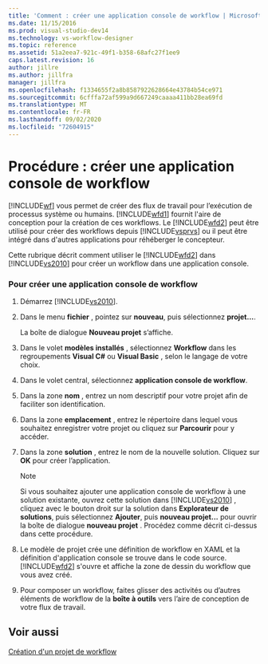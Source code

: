 ```yaml
---
title: 'Comment : créer une application console de workflow | Microsoft Docs'
ms.date: 11/15/2016
ms.prod: visual-studio-dev14
ms.technology: vs-workflow-designer
ms.topic: reference
ms.assetid: 51a2eea7-921c-49f1-b358-68afc27f1ee9
caps.latest.revision: 16
author: jillre
ms.author: jillfra
manager: jillfra
ms.openlocfilehash: f1334655f2a8b8587922628664e43784b54ce971
ms.sourcegitcommit: 6cfffa72af599a9d667249caaaa411bb28ea69fd
ms.translationtype: MT
ms.contentlocale: fr-FR
ms.lasthandoff: 09/02/2020
ms.locfileid: "72604915"
---
```

# <a name="how-to-create-a-workflow-console-application"></a>Procédure : créer une application console de workflow
[!INCLUDE[wf](../includes/wf-md.md)] vous permet de créer des flux de travail pour l’exécution de processus système ou humains. [!INCLUDE[wfd1](../includes/wfd1-md.md)] fournit l'aire de conception pour la création de ces workflows. Le [!INCLUDE[wfd2](../includes/wfd2-md.md)] peut être utilisé pour créer des workflows depuis [!INCLUDE[vsprvs](../includes/vsprvs-md.md)] ou il peut être intégré dans d'autres applications pour réhéberger le concepteur.

 Cette rubrique décrit comment utiliser le [!INCLUDE[wfd2](../includes/wfd2-md.md)] dans [!INCLUDE[vs2010](../includes/vs2010-md.md)] pour créer un workflow dans une application console.

### <a name="to-create-a-workflow-console-application"></a>Pour créer une application console de workflow

1. Démarrez [!INCLUDE[vs2010](../includes/vs2010-md.md)].

2. Dans le menu **fichier** , pointez sur **nouveau**, puis sélectionnez **projet...**.

     La boîte de dialogue **Nouveau projet** s’affiche.

3. Dans le volet **modèles installés** , sélectionnez **Workflow** dans les regroupements **Visual C#** ou **Visual Basic** , selon le langage de votre choix.

4. Dans le volet central, sélectionnez **application console de workflow**.

5. Dans la zone **nom** , entrez un nom descriptif pour votre projet afin de faciliter son identification.

6. Dans la zone **emplacement** , entrez le répertoire dans lequel vous souhaitez enregistrer votre projet ou cliquez sur **Parcourir** pour y accéder.

7. Dans la zone **solution** , entrez le nom de la nouvelle solution. Cliquez sur **OK** pour créer l’application.

    > [!NOTE]
    > Si vous souhaitez ajouter une application console de workflow à une solution existante, ouvrez cette solution dans [!INCLUDE[vs2010](../includes/vs2010-md.md)] , cliquez avec le bouton droit sur la solution dans **Explorateur de solutions**, puis sélectionnez **Ajouter**, puis **nouveau projet...** pour ouvrir la boîte de dialogue **nouveau projet** . Procédez comme décrit ci-dessus dans cette procédure.

8. Le modèle de projet crée une définition de workflow en XAML et la définition d'application console se trouve dans le code source. [!INCLUDE[wfd2](../includes/wfd2-md.md)] s'ouvre et affiche la zone de dessin du workflow que vous avez créé.

9. Pour composer un workflow, faites glisser des activités ou d’autres éléments de workflow de la **boîte à outils** vers l’aire de conception de votre flux de travail.

## <a name="see-also"></a>Voir aussi
 [Création d'un projet de workflow](../workflow-designer/creating-a-workflow-project.md)